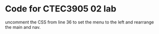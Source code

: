 # Code for CTEC3905 02 lab

uncomment the CSS from line 36 to set the menu to the left and rearrange the main and nav.
